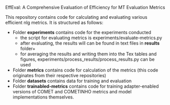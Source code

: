 EffEval: A Comprehensive Evaluation of Efficiency for MT Evaluation Metrics

This repository contains code for calculating and evaluating various efficient nlg metrics. It is structured as follows:

- Folder **experiments** contains code for the experiments conducted
  - the script for evaluating metrics is experiments/evaluate-metrics.py
  - after evaluating, the results will can be found in text files in **results** folder+
  - for averaging the results and writing them into the Tex tables and figures, experiments/process_results/process_results.py can be used
- Folder **metrics** contains code for calculation of the metrics (this code originates from their respective repositories)
- Folder **datasets** contains data for training and evaluation
- Folder **trainabled-metrics** contains code for training adapter-enabled versions of COMET and COMETINHO metrics and model implementations themselves.
